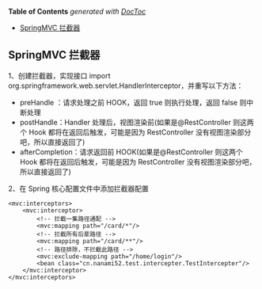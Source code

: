 <!-- START doctoc generated TOC please keep comment here to allow auto update -->
<!-- DON'T EDIT THIS SECTION, INSTEAD RE-RUN doctoc TO UPDATE -->
**Table of Contents**  *generated with [DocToc](https://github.com/thlorenz/doctoc)*

- [SpringMVC 拦截器](#springmvc-%E6%8B%A6%E6%88%AA%E5%99%A8)

<!-- END doctoc generated TOC please keep comment here to allow auto update -->

## SpringMVC 拦截器

1、创建拦截器，实现接口 import org.springframework.web.servlet.HandlerInterceptor，并重写以下方法：

- preHandle ：请求处理之前 HOOK，返回 true 则执行处理，返回 false 则中断处理
- postHandle：Handler 处理后，视图渲染前(如果是@RestController 则这两个 Hook 都将在返回后触发，可能是因为 RestController 没有视图渲染部分吧，所以直接返回了)
- afterCompletion：请求返回前 HOOK(如果是@RestController 则这两个 Hook 都将在返回后触发，可能是因为 RestController 没有视图渲染部分吧，所以直接返回了)

2、在 Spring 核心配置文件中添加拦截器配置

    <mvc:interceptors>
        <mvc:interceptor>
            <!-- 拦截一集路径通配 -->
            <mvc:mapping path="/card/*"/>
            <!-- 拦截所有后辈路径 -->
            <mvc:mapping path="/card/**"/>
            <!-- 路径排除，不拦截此路径 -->
            <mvc:exclude-mapping path="/home/login"/>
            <bean class="cn.nanami52.test.intercepter.TestIntercepter"/>
        </mvc:interceptor>
    </mvc:interceptors>
